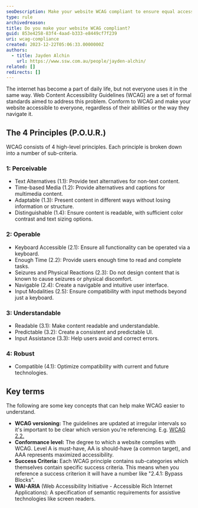 ```yaml
---
seoDescription: Make your website WCAG compliant to ensure equal access for all users, regardless of abilities or navigation methods.
type: rule
archivedreason:
title: Do you make your website WCAG compliant?
guid: 853e4258-83f4-4aad-b333-e8449cf7f239
uri: wcag-compliance
created: 2023-12-22T05:06:33.0000000Z
authors:
  - title: Jayden Alchin
    url: https://www.ssw.com.au/people/jayden-alchin/
related: []
redirects: []
---
```


The internet has become a part of daily life, but not everyone uses it in the same way.
Web Content Accessibility Guidelines (WCAG) are a set of formal standards aimed to address this problem.
Conform to WCAG and make your website accessible to everyone, regardless of their abilities or the way they navigate it.

<!--endintro-->

## The 4 Principles (P.O.U.R.)

WCAG consists of 4 high-level principles. Each principle is broken down into a number of sub-criteria.

### 1: Perceivable

- Text Alternatives (1.1): Provide text alternatives for non-text content.
- Time-based Media (1.2): Provide alternatives and captions for multimedia content.
- Adaptable (1.3): Present content in different ways without losing information or structure.
- Distinguishable (1.4): Ensure content is readable, with sufficient color contrast and text sizing options.

### 2: Operable

- Keyboard Accessible (2.1): Ensure all functionality can be operated via a keyboard.
- Enough Time (2.2): Provide users enough time to read and complete tasks.
- Seizures and Physical Reactions (2.3): Do not design content that is known to cause seizures or physical discomfort.
- Navigable (2.4): Create a navigable and intuitive user interface.
- Input Modalities (2.5): Ensure compatibility with input methods beyond just a keyboard.

### 3: Understandable

- Readable (3.1): Make content readable and understandable.
- Predictable (3.2): Create a consistent and predictable UI.
- Input Assistance (3.3): Help users avoid and correct errors.

### 4: Robust

- Compatible (4.1): Optimize compatibility with current and future technologies.

## Key terms

The following are some key concepts that can help make WCAG easier to understand.

- **WCAG versioning:** The guidelines are updated at irregular intervals so it's important to be clear which version you're referencing.
  E.g. [WCAG 2.2.](https://www.w3.org/WAI/standards-guidelines/wcag/new-in-22)
- **Conformance level:** The degree to which a website complies with WCAG.
  Level A is must-have, AA is should-have (a common target), and AAA represents maximized accessibility.
- **Success Criteria:** Each WCAG principle contains sub-categories which themselves contain specific success criteria.
  This means when you reference a success criterion it will have a number like "2.4.1: Bypass Blocks".
- **WAI-ARIA** (Web Accessibility Initiative - Accessible Rich Internet Applications):
  A specification of semantic requirements for assistive technologies like screen readers.
